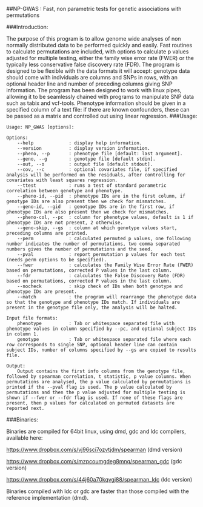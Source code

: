 ##NP-GWAS : Fast, non parametric tests for genetic associations with permutations

###Introduction:

The purpose of this program is to allow genome wide analyses of non normally distributed data to be performed quickly and easily. Fast routines to calculate permutations are included, with options to calculate p values adjusted for multiple testing, either the family wise error rate (FWER) or the typically less conservative false discovery rate (FDR). The program is designed to be flexible with the data formats it will accept: genotype data should come with individuals are columns and SNPs in rows, with an optional header line and number of preceding columns giving SNP information. The program has been designed to work with linux pipes, allowing it to be seamlessly chained with programs to manipulate SNP data such as tabix and vcf-tools. Phenotype information should be given in a specified column of a text file: if there are known confounders, these can be passed as a matrix and controlled out using linear regression.
###Usage:

    Usage: NP_GWAS [options]:

    Options:
        --help             : display help information.
        --version          : display version information.
        --pheno, --p       : phenotype file [default: last argument].
        --geno, --g        : genotype file [default stdin].
        --out, --o         : output file [default stdout].
        --cov, --c         : optional covariates file, if specified analysis will be performed on the residuals, after controlling for covariates with least squares regression.
        --ttest            : runs a test of standard parametric correlation between genotype and phenotype.
        --pheno-id, --pid  : phenotype IDs are in the first column, if genotype IDs are also present then we check for mismatches.
        --geno-id, --gid   : genotype IDs are in the first row, if phenotype IDs are also present then we check for mismatches.
        --pheno-col, --pc  : column for phenotype values, default is 1 if phenotype IDs are not present, 2 otherwise.
        --geno-skip, --gs  : column at which genotype values start, preceding columns are printed.
        --perm             : calculated permuted p values, one following number indicates the number of permutations, two comma separated numbers gives the number of permutations and the seed.
        --pval             : report permutation p values for each test (needs perm options to be specified).
        --fwer             : calculates the Family Wise Error Rate (FWER) based on permutations, corrected P values in the last column.
        --fdr              : calculates the False Discovery Rate (FDR) based on permutations, corrected P values in the last column.
        --nocheck          : skip check of IDs when both genotype and phenotype IDs are present.
        --match            : the program will rearrange the phenotype data so that the genotype and phenotype IDs match. If individuals are present in the genotype file only, the analysis will be halted.

    Input file formats:
        phenotype          : Tab or whitespace separated file with phenotype values in column specified by --pc, and optional subject IDs in column 1.
        genotype           : Tab or whitespace separated file where each row corresponds to single SNP, optional header line can contain subject IDs, number of columns specified by --gs are copied to results file.

    Output:
        Output contains the first info columns from the genotype file, followed by spearman correlation, t statistic, p value columns. When permutations are analysed, the p value calculated by permutations is printed if the --pval flag is used. The p value calculated by permutations and then the p value adjusted for multiple testing is shown if --fwer or --fdr flag is used. If none of these flags are present, then p values for calculated on permuted datasets are reported next.

###Binaries:

Binaries are compiled for 64bit linux, using dmd, gdc and ldc compilers, available here:

https://www.dropbox.com/s/vj96sci7ozvtjdm/spearman (dmd version)

https://www.dropbox.com/s/mzpcoumgdeg8mnq/spearman_gdc (gdc version)

https://www.dropbox.com/s/44j60a70kqvgj88/spearman_ldc (ldc version)

Binaries compiled with ldc or gdc are faster than those compiled with the reference implementation (dmd).